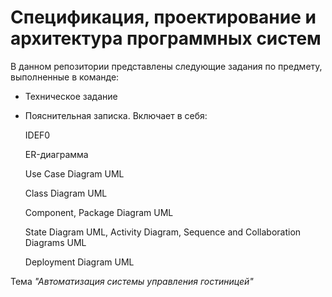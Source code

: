 # Спецификация, проектирование и архитектура программных систем
В данном репозитории представлены следующие задания по предмету, выполненные в команде:
- Техническое задание
- Пояснительная записка. Включает в себя:
  
  IDEF0
  
  ER-диаграмма
  
  Use Case Diagram UML
  
  Class Diagram UML

  Component, Package Diagram UML

  State Diagram UML, Activity Diagram, Sequence and Collaboration Diagrams UML

  Deployment Diagram UML
  
Тема _"Автоматизация системы управления гостиницей"_
